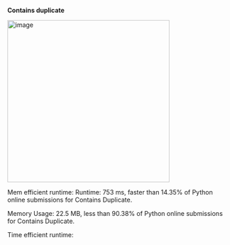 **Contains duplicate**

<img width="365" alt="image" src="https://user-images.githubusercontent.com/25766765/184418644-94f86193-7875-468f-8311-9910b7520fd9.png">

Mem efficient runtime:
Runtime: 753 ms, faster than 14.35% of Python online submissions for Contains Duplicate.

Memory Usage: 22.5 MB, less than 90.38% of Python online submissions for Contains Duplicate.

Time efficient runtime:
